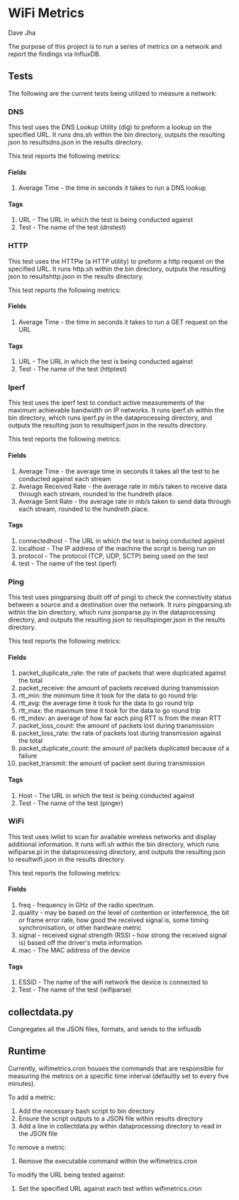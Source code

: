 # WiFi Metrics
Dave Jha

The purpose of this project is to run a series of metrics on a network and report the findings via InfluxDB.

## Tests

The following are the current tests being utilized to measure a network:

### DNS

This test uses the DNS Lookup Utility (dig) to preform a lookup on the specified URL. It runs dns.sh within the bin directory, outputs the resulting json to resultsdns.json in the results directory. 

This test reports the following metrics:

#### Fields
1. Average Time - the time in seconds it takes to run a DNS lookup 

#### Tags
1. URL - The URL in which the test is being conducted against
2. Test - The name of the test (dnstest)

### HTTP

This test uses the HTTPie (a HTTP utility) to preform a http request on the specified URL. It runs http.sh within the bin directory, outputs the resulting json to resultshttp.json in the results directory. 

This test reports the following metrics:

#### Fields
1. Average Time - the time in seconds it takes to run a GET request on the URL

#### Tags
1. URL - The URL in which the test is being conducted against
2. Test - The name of the test (httptest)

### Iperf

This test uses the iperf test to conduct active measurements of the maximum achievable bandwidth on IP networks. It runs iperf.sh within the bin directory, which runs iperf.py in the dataprocessing directory, and outputs the resulting json to resultsiperf.json in the results directory. 

This test reports the following metrics:

#### Fields
1. Average Time - the average time in seconds it takes all the test to be conducted against each stream
2. Average Received Rate - the average rate in mb/s taken to receive data through each stream, rounded to the hundreth place.
3. Average Sent Rate -  the average rate in mb/s taken to send data through each stream, rounded to the hundreth place.

#### Tags
1. connectedhost - The URL in which the test is being conducted against
2. localhost - The IP address of the machine the script is being run on 
3. protocol - The protocol (TCP, UDP, SCTP) being used on the test
4. test - The name of the test (iperf)

### Ping

This test uses pingparsing (built off of ping) to check the connectivity status between a source and a destination over the network. It runs pingparsing.sh within the bin directory, which runs jsonparse.py in the dataprocessing directory, and outputs the resulting json to resultspinger.json in the results directory. 

This test reports the following metrics:

#### Fields
1. packet_duplicate_rate: the rate of packets that were duplicated against the total
2. packet_receive: the amount of packets received during transmission
3. rtt_min: the minimum time it took for the data to go round trip 
4. rtt_avg: the average time it took for the data to go round trip 
5. rtt_max: the maximum time it took for the data to go round trip 
6. rtt_mdev: an average of how far each ping RTT is from the mean RTT 
7. packet_loss_count: the amount of packets lost during transmission
8. packet_loss_rate: the rate of packets lost during transmission against the total
9. packet_duplicate_count: the amount of packets duplicated because of a failure
10. packet_transmit: the amount of packet sent during transmission


#### Tags
1. Host - The URL in which the test is being conducted against
2. Test - The name of the test (pinger)

### WiFi

This test uses iwlist to scan for available wireless networks and display additional information. It runs wifi.sh within the bin directory, which runs wifiparse.pl in the dataprocessing directory, and outputs the resulting json to resultwifi.json in the results directory. 

This test reports the following metrics:

#### Fields
1. freq - frequency in GHz of the radio spectrum. 
2. quality - may be based on the level of contention or interference, the bit or frame error rate, how good the received signal is, some timing synchronisation, or other hardware metric
3. signal - received signal strength (RSSI – how strong the received signal is) based off the driver's meta information
4. mac - The MAC address of the device

#### Tags
1. ESSID - The name of the wifi network the device is connected to
2. Test - The name of the test (wifiparse)

## collectdata.py
Congregates all the JSON files, formats, and sends to the influxdb

 
## Runtime
 
 Currently, wifimetrics.cron houses the commands that are responsible for measuring the metrics on a specific time interval (defaultly set to every five minutes). 
 
 To add a metric:
 1. Add the necessary bash script to bin directory
 2. Ensure the script outputs to a JSON file within results directory
 3. Add a line in collectdata.py within dataprocessing directory to read in the JSON file
 
 To remove a metric:
 1. Remove the executable command within the wifimetrics.cron
 
 To modify the URL being tested against:
 1. Set the specified URL against each test within wifimetrics.cron


